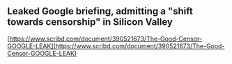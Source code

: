 ## Leaked Google briefing, admitting a "shift towards censorship" in Silicon Valley
  
  [https://www.scribd.com/document/390521673/The-Good-Censor-GOOGLE-LEAK](https://www.scribd.com/document/390521673/The-Good-Censor-GOOGLE-LEAK)